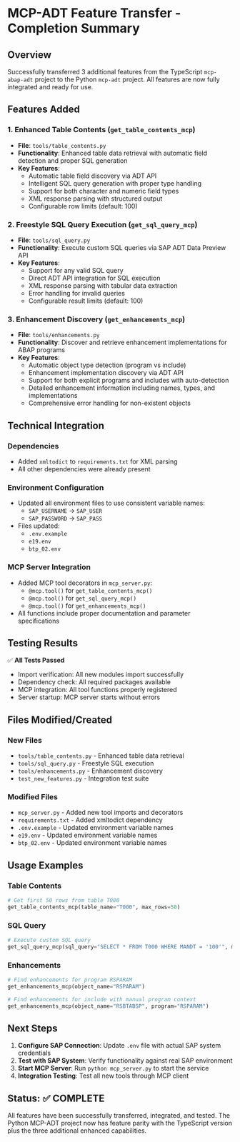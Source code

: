 # MCP-ADT Feature Transfer - Completion Summary

## Overview
Successfully transferred 3 additional features from the TypeScript `mcp-abap-adt` project to the Python `mcp-adt` project. All features are now fully integrated and ready for use.

## Features Added

### 1. Enhanced Table Contents (`get_table_contents_mcp`)
- **File**: `tools/table_contents.py`
- **Functionality**: Enhanced table data retrieval with automatic field detection and proper SQL generation
- **Key Features**:
  - Automatic table field discovery via ADT API
  - Intelligent SQL query generation with proper type handling
  - Support for both character and numeric field types
  - XML response parsing with structured output
  - Configurable row limits (default: 100)

### 2. Freestyle SQL Query Execution (`get_sql_query_mcp`)
- **File**: `tools/sql_query.py`
- **Functionality**: Execute custom SQL queries via SAP ADT Data Preview API
- **Key Features**:
  - Support for any valid SQL query
  - Direct ADT API integration for SQL execution
  - XML response parsing with tabular data extraction
  - Error handling for invalid queries
  - Configurable result limits (default: 100)

### 3. Enhancement Discovery (`get_enhancements_mcp`)
- **File**: `tools/enhancements.py`
- **Functionality**: Discover and retrieve enhancement implementations for ABAP programs
- **Key Features**:
  - Automatic object type detection (program vs include)
  - Enhancement implementation discovery via ADT API
  - Support for both explicit programs and includes with auto-detection
  - Detailed enhancement information including names, types, and implementations
  - Comprehensive error handling for non-existent objects

## Technical Integration

### Dependencies
- Added `xmltodict` to `requirements.txt` for XML parsing
- All other dependencies were already present

### Environment Configuration
- Updated all environment files to use consistent variable names:
  - `SAP_USERNAME` → `SAP_USER`
  - `SAP_PASSWORD` → `SAP_PASS`
- Files updated:
  - `.env.example`
  - `e19.env`
  - `btp_02.env`

### MCP Server Integration
- Added MCP tool decorators in `mcp_server.py`:
  - `@mcp.tool()` for `get_table_contents_mcp()`
  - `@mcp.tool()` for `get_sql_query_mcp()`
  - `@mcp.tool()` for `get_enhancements_mcp()`
- All functions include proper documentation and parameter specifications

## Testing Results

✅ **All Tests Passed**
- Import verification: All new modules import successfully
- Dependency check: All required packages available
- MCP integration: All tool functions properly registered
- Server startup: MCP server starts without errors

## Files Modified/Created

### New Files
- `tools/table_contents.py` - Enhanced table data retrieval
- `tools/sql_query.py` - Freestyle SQL execution
- `tools/enhancements.py` - Enhancement discovery
- `test_new_features.py` - Integration test suite

### Modified Files
- `mcp_server.py` - Added new tool imports and decorators
- `requirements.txt` - Added xmltodict dependency
- `.env.example` - Updated environment variable names
- `e19.env` - Updated environment variable names
- `btp_02.env` - Updated environment variable names

## Usage Examples

### Table Contents
```python
# Get first 50 rows from table T000
get_table_contents_mcp(table_name="T000", max_rows=50)
```

### SQL Query
```python
# Execute custom SQL query
get_sql_query_mcp(sql_query="SELECT * FROM T000 WHERE MANDT = '100'", max_rows=10)
```

### Enhancements
```python
# Find enhancements for program RSPARAM
get_enhancements_mcp(object_name="RSPARAM")

# Find enhancements for include with manual program context
get_enhancements_mcp(object_name="RSBTABSP", program="RSPARAM")
```

## Next Steps

1. **Configure SAP Connection**: Update `.env` file with actual SAP system credentials
2. **Test with SAP System**: Verify functionality against real SAP environment
3. **Start MCP Server**: Run `python mcp_server.py` to start the service
4. **Integration Testing**: Test all new tools through MCP client

## Status: ✅ COMPLETE

All features have been successfully transferred, integrated, and tested. The Python MCP-ADT project now has feature parity with the TypeScript version plus the three additional enhanced capabilities.
